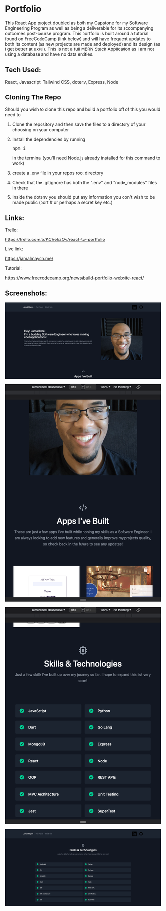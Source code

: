 # Portfolio

 This React App project doubled as both my Capstone for my Software Engineering Program as well as being a deliverable for its accompanying outcomes post-course program. This portfolio is built around a tutorial found on FreeCodeCamp (link below) and will have frequent updates to both its content (as new projects are made and deployed) and its design (as i get better at ux/ui). This is not a full MERN Stack Application as I am not using a database and have no data entities.

 ## Tech Used:
 React, Javascript, Tailwind CSS, dotenv, Express, Node

## Cloning The Repo

Should you wish to clone this repo and build a portfolio off of this you would need to

1. Clone the repository and then save the files to a directory of your choosing on your computer

2. Install the dependencies by running <pre>npm i</pre> in the terminal (you'll need Node.js already installed for this command to work)

3. create a .env file in your repos root directory

4. Check that the .gitignore has both the ".env" and "node_modules" files in there

5. Inside the dotenv you should put any information you don't wish to be made public (port # or perhaps a secret key etc.)

## Links:

Trello:

https://trello.com/b/KChekzQv/react-tw-portfolio

Live link:

https://jamalmayon.me/

Tutorial:

https://www.freecodecamp.org/news/build-portfolio-website-react/

## Screenshots:

![Screenshot 1 widescreen](https://github.com/jmlmx/JM-Portfolio/blob/main/public/screenshot%201%20widescreen.png?raw=true)

![Screenshot 2 responsive](https://github.com/jmlmx/JM-Portfolio/blob/main/public/screenshot%202%20responsive.png?raw=true)

![Screenshot 3 responsive](https://github.com/jmlmx/JM-Portfolio/blob/main/public/screenshot%203%20responsive.png?raw=true)

![Screenshot 4 widescreen](https://github.com/jmlmx/JM-Portfolio/blob/main/public/screenshot%204%20widescreen.png?raw=true)

